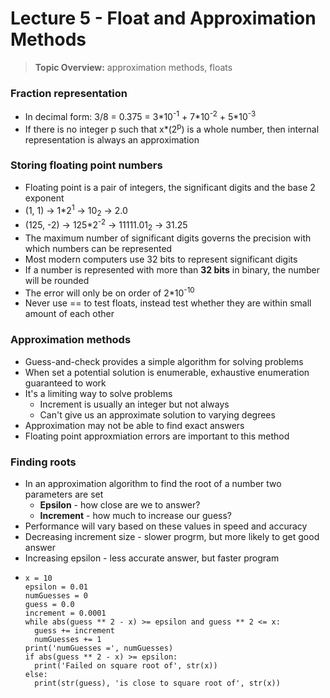 # Lecture 5 - Float and Approximation Methods
> **Topic Overview:** approximation methods, floats

### Fraction representation
- In decimal form: 3/8 = 0.375 = 3\*10<sup>-1</sup> + 7\*10<sup>-2</sup> + 5\*10<sup>-3</sup>
- If there is no integer p such that x*(2<sup>p</sup>) is a whole number, then internal representation is always an approximation

### Storing floating point numbers
- Floating point is a pair of integers, the significant digits and the base 2 exponent
- (1, 1) -> 1*2<sup>1</sup> -> 10<sub>2</sub> -> 2.0
- (125, -2) -> 125*2<sup>-2</sup> -> 11111.01<sub>2</sub> -> 31.25
- The maximum number of significant digits governs the precision with which numbers can be represented
- Most modern computers use 32 bits to represent significant digits
- If a number is represented with more than **32 bits** in binary, the number will be rounded
- The error will only be on order of 2*10<sup>-10</sup>
- Never use == to test floats, instead test whether they are within small amount of each other

### Approximation methods
- Guess-and-check provides a simple algorithm for solving problems
- When set a potential solution is enumerable, exhaustive enumeration guaranteed to work
- It's a limiting way to solve problems
  - Increment is usually an integer but not always
  - Can't give us an approximate solution to varying degrees
- Approximation may not be able to find exact answers
- Floating point approxmiation errors are important to this method

 ### Finding roots
 - In an approximation algorithm to find the root of a number two parameters are set
   - **Epsilon** - how close are we to answer?
   - **Increment** - how much to increase our guess?
- Performance will vary based on these values in speed and accuracy
- Decreasing increment size - slower progrm, but more likely to get good answer
- Increasing epsilon - less accurate answer, but faster program
- ```
  x = 10
  epsilon = 0.01
  numGuesses = 0
  guess = 0.0
  increment = 0.0001
  while abs(guess ** 2 - x) >= epsilon and guess ** 2 <= x:
    guess += increment
    numGuesses += 1
  print('numGuesses =', numGuesses)
  if abs(guess ** 2 - x) >= epsilon:
    print('Failed on square root of', str(x))
  else:
    print(str(guess), 'is close to square root of', str(x))
